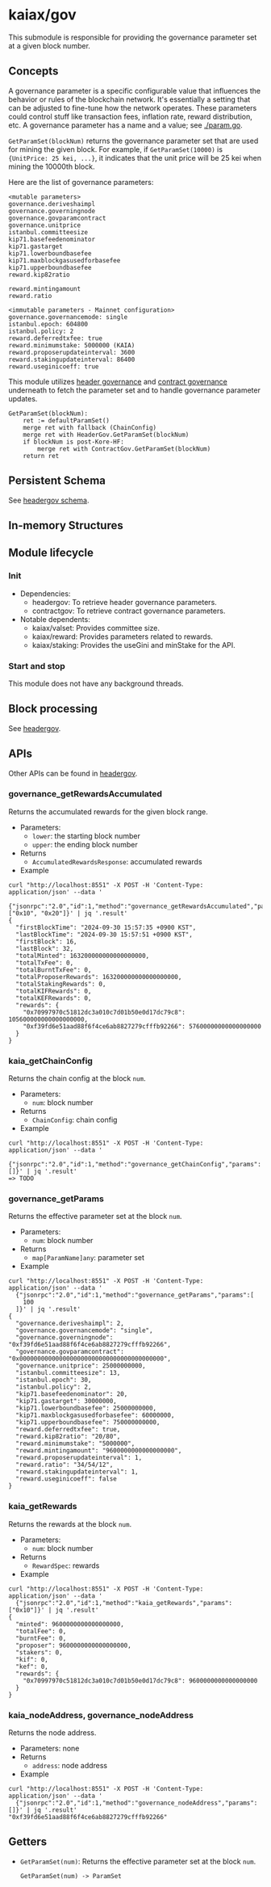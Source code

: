 # kaiax/gov

This submodule is responsible for providing the governance parameter set at a given block number.

## Concepts

A governance parameter is a specific configurable value that influences the behavior or rules of the blockchain network.
It's essentially a setting that can be adjusted to fine-tune how the network operates.
These parameters could control stuff like transaction fees, inflation rate, reward distribution, etc.
A governance parameter has a name and a value; see [./param.go](./param.go).

`GetParamSet(blockNum)` returns the governance parameter set that are used for mining the given block.
For example, if `GetParamSet(10000)` is `{UnitPrice: 25 kei, ...}`, it indicates that the unit price will be 25 kei when mining the 10000th block.

Here are the list of governance parameters:

```
<mutable parameters>
governance.deriveshaimpl
governance.governingnode
governance.govparamcontract
governance.unitprice
istanbul.committeesize
kip71.basefeedenominator
kip71.gastarget
kip71.lowerboundbasefee
kip71.maxblockgasusedforbasefee
kip71.upperboundbasefee
reward.kip82ratio

reward.mintingamount
reward.ratio

<immutable parameters - Mainnet configuration>
governance.governancemode: single
istanbul.epoch: 604800
istanbul.policy: 2
reward.deferredtxfee: true
reward.minimumstake: 5000000 (KAIA)
reward.proposerupdateinterval: 3600
reward.stakingupdateinterval: 86400
reward.useginicoeff: true
```

This module utilizes [header governance](./headergov/README.md) and [contract governance](./contractgov/README.md) underneath to fetch the parameter set and to handle governance parameter updates.

```
GetParamSet(blockNum):
    ret := defaultParamSet()
    merge ret with fallback (ChainConfig)
    merge ret with HeaderGov.GetParamSet(blockNum)
    if blockNum is post-Kore-HF:
        merge ret with ContractGov.GetParamSet(blockNum)
    return ret
```

## Persistent Schema

See [headergov schema](./headergov/README.md#persistent-schema).

## In-memory Structures

## Module lifecycle

### Init

- Dependencies:
  - headergov: To retrieve header governance parameters.
  - contractgov: To retrieve contract governance parameters.
- Notable dependents:
  - kaiax/valset: Provides committee size.
  - kaiax/reward: Provides parameters related to rewards.
  - kaiax/staking: Provides the useGini and minStake for the API.

### Start and stop

This module does not have any background threads.

## Block processing

See [headergov](./headergov/README.md#Block-processing).

## APIs

Other APIs can be found in [headergov](./headergov/README.md#APIs).

### governance_getRewardsAccumulated

Returns the accumulated rewards for the given block range.

- Parameters:
  - `lower`: the starting block number
  - `upper`: the ending block number
- Returns
  - `AccumulatedRewardsResponse`: accumulated rewards
- Example

```
curl "http://localhost:8551" -X POST -H 'Content-Type: application/json' --data '
  {"jsonrpc":"2.0","id":1,"method":"governance_getRewardsAccumulated","params":["0x10", "0x20"]}' | jq '.result'
{
  "firstBlockTime": "2024-09-30 15:57:35 +0900 KST",
  "lastBlockTime": "2024-09-30 15:57:51 +0900 KST",
  "firstBlock": 16,
  "lastBlock": 32,
  "totalMinted": 163200000000000000000,
  "totalTxFee": 0,
  "totalBurntTxFee": 0,
  "totalProposerRewards": 163200000000000000000,
  "totalStakingRewards": 0,
  "totalKIFRewards": 0,
  "totalKEFRewards": 0,
  "rewards": {
    "0x70997970c51812dc3a010c7d01b50e0d17dc79c8": 105600000000000000000,
    "0xf39fd6e51aad88f6f4ce6ab8827279cfffb92266": 57600000000000000000
  }
}
```

### kaia_getChainConfig

Returns the chain config at the block `num`.

- Parameters:
  - `num`: block number
- Returns
  - `ChainConfig`: chain config
- Example

```
curl "http://localhost:8551" -X POST -H 'Content-Type: application/json' --data '
  {"jsonrpc":"2.0","id":1,"method":"governance_getChainConfig","params":[]}' | jq '.result'
=> TODO
```

### governance_getParams

Returns the effective parameter set at the block `num`.

- Parameters:
  - `num`: block number
- Returns
  - `map[ParamName]any`: parameter set
- Example

```
curl "http://localhost:8551" -X POST -H 'Content-Type: application/json' --data '
  {"jsonrpc":"2.0","id":1,"method":"governance_getParams","params":[
    100
  ]}' | jq '.result'
{
  "governance.deriveshaimpl": 2,
  "governance.governancemode": "single",
  "governance.governingnode": "0xf39fd6e51aad88f6f4ce6ab8827279cfffb92266",
  "governance.govparamcontract": "0x0000000000000000000000000000000000000000",
  "governance.unitprice": 25000000000,
  "istanbul.committeesize": 13,
  "istanbul.epoch": 30,
  "istanbul.policy": 2,
  "kip71.basefeedenominator": 20,
  "kip71.gastarget": 30000000,
  "kip71.lowerboundbasefee": 25000000000,
  "kip71.maxblockgasusedforbasefee": 60000000,
  "kip71.upperboundbasefee": 750000000000,
  "reward.deferredtxfee": true,
  "reward.kip82ratio": "20/80",
  "reward.minimumstake": "5000000",
  "reward.mintingamount": "9600000000000000000",
  "reward.proposerupdateinterval": 1,
  "reward.ratio": "34/54/12",
  "reward.stakingupdateinterval": 1,
  "reward.useginicoeff": false
}
```

### kaia_getRewards

Returns the rewards at the block `num`.

- Parameters:
  - `num`: block number
- Returns
  - `RewardSpec`: rewards
- Example
```
curl "http://localhost:8551" -X POST -H 'Content-Type: application/json' --data '
  {"jsonrpc":"2.0","id":1,"method":"kaia_getRewards","params":["0x10"]}' | jq '.result'
{
  "minted": 9600000000000000000,
  "totalFee": 0,
  "burntFee": 0,
  "proposer": 9600000000000000000,
  "stakers": 0,
  "kif": 0,
  "kef": 0,
  "rewards": {
    "0x70997970c51812dc3a010c7d01b50e0d17dc79c8": 9600000000000000000
  }
}
```


### kaia_nodeAddress, governance_nodeAddress

Returns the node address.

- Parameters: none
- Returns
  - `address`: node address
- Example

```
curl "http://localhost:8551" -X POST -H 'Content-Type: application/json' --data '
  {"jsonrpc":"2.0","id":1,"method":"governance_nodeAddress","params":[]}' | jq '.result'
"0xf39fd6e51aad88f6f4ce6ab8827279cfffb92266"
```


## Getters

- `GetParamSet(num)`: Returns the effective parameter set at the block `num`.
  ```
  GetParamSet(num) -> ParamSet
  ```
